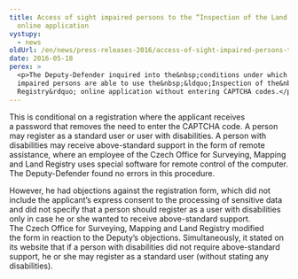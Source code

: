 ```yaml
---
title: Access of sight impaired persons to the “Inspection of the Land Registry”
  online application
vystupy:
  - news
oldUrl: /en/news/press-releases-2016/access-of-sight-impaired-persons-to-the-inspection-of-the-land-registry-online-application/
date: 2016-05-18
perex: >
  <p>The Deputy-Defender inquired into the&nbsp;conditions under which sight
  impaired persons are able to use the&nbsp;&ldquo;Inspection of the&nbsp;Land
  Registry&rdquo; online application without entering CAPTCHA codes.</p>
---
```

<!-- imported from the old website -->
<p>This is conditional on a&nbsp;registration where the&nbsp;applicant receives a&nbsp;password that removes the&nbsp;need to enter the&nbsp;CAPTCHA code. A&nbsp;person may register as a&nbsp;standard user or user with disabilities. A&nbsp;person with disabilities may receive above-standard support in the&nbsp;form of remote assistance, where an&nbsp;employee of the&nbsp;Czech Office for Surveying, Mapping and Land Registry uses special software for remote control of the&nbsp;computer. The&nbsp;Deputy-Defender found no errors in this procedure.</p>

<p>However, he had objections against the&nbsp;registration form, which did not include the&nbsp;applicant&rsquo;s express consent to the&nbsp;processing of sensitive data and did not specify that a&nbsp;person should register as a&nbsp;user with disabilities only in case he or she wanted to receive above-standard support. The&nbsp;Czech Office for Surveying, Mapping and Land Registry modified the&nbsp;form in reaction to the&nbsp;Deputy&rsquo;s objections. Simultaneously, it stated on its website that if a&nbsp;person with disabilities did not require above-standard support, he or she may register as a&nbsp;standard user (without stating any disabilities).</p>
